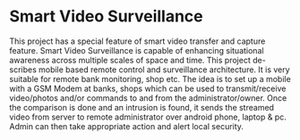 # Smart Video Surveillance

This project has a special feature of smart video transfer and capture feature. Smart Video Surveillance is capable of enhancing situational awareness across multiple scales of space and time. This project de-scribes mobile based remote control and surveillance architecture. It is very suitable for remote bank monitoring, shop etc. The idea is to set up a mobile with a GSM Modem at banks, shops which can be used to transmit/receive video/photos and/or commands to and from the administrator/owner. Once the comparison is done and an intrusion is found, it sends the streamed video from server to remote administrator over android phone, laptop & pc. Admin can then take appropriate action and alert local security.
